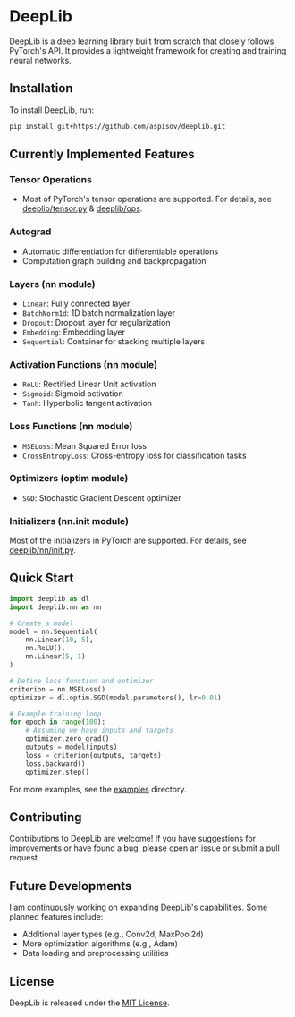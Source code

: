 # DeepLib

DeepLib is a deep learning library built from scratch that closely follows PyTorch's API. It provides a lightweight framework for creating and training neural networks.

## Installation

To install DeepLib, run:

```bash
pip install git+https://github.com/aspisov/deeplib.git
```

## Currently Implemented Features

### Tensor Operations
- Most of PyTorch's tensor operations are supported. For details, see [deeplib/tensor.py](deeplib/tensor.py) & [deeplib/ops](deeplib/ops).

### Autograd
- Automatic differentiation for differentiable operations
- Computation graph building and backpropagation

### Layers (nn module)
- `Linear`: Fully connected layer
- `BatchNorm1d`: 1D batch normalization layer
- `Dropout`: Dropout layer for regularization
- `Embedding`: Embedding layer
- `Sequential`: Container for stacking multiple layers

### Activation Functions (nn module)
- `ReLU`: Rectified Linear Unit activation
- `Sigmoid`: Sigmoid activation
- `Tanh`: Hyperbolic tangent activation

### Loss Functions (nn module)
- `MSELoss`: Mean Squared Error loss
- `CrossEntropyLoss`: Cross-entropy loss for classification tasks

### Optimizers (optim module)
- `SGD`: Stochastic Gradient Descent optimizer

### Initializers (nn.init module)
Most of the initializers in PyTorch are supported. For details, see [deeplib/nn/init.py](deeplib/nn/init.py).


## Quick Start

```python
import deeplib as dl
import deeplib.nn as nn

# Create a model
model = nn.Sequential(
    nn.Linear(10, 5),
    nn.ReLU(),
    nn.Linear(5, 1)
)

# Define loss function and optimizer
criterion = nn.MSELoss()
optimizer = dl.optim.SGD(model.parameters(), lr=0.01)

# Example training loop
for epoch in range(100):
    # Assuming we have inputs and targets
    optimizer.zero_grad()
    outputs = model(inputs)
    loss = criterion(outputs, targets)
    loss.backward()
    optimizer.step()
```

For more examples, see the [examples](examples) directory.

## Contributing

Contributions to DeepLib are welcome! If you have suggestions for improvements or have found a bug, please open an issue or submit a pull request.

## Future Developments

I am continuously working on expanding DeepLib's capabilities. Some planned features include:
- Additional layer types (e.g., Conv2d, MaxPool2d)
- More optimization algorithms (e.g., Adam)
- Data loading and preprocessing utilities

## License

DeepLib is released under the [MIT License](LICENSE).